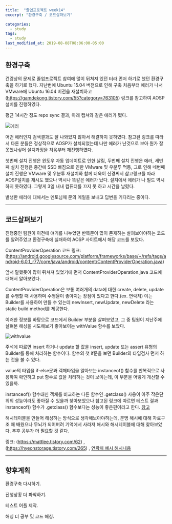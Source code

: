 ```yaml
---
title:  "졸업프로젝트 week14"
excerpt: "환경구축 / 코드살펴보기"

categories:
  - study
tags:
  - study
last_modified_at: 2019-08-08T08:06:00-05:00
---
```


## 환경구축


건강상의 문제로 졸업프로젝트 참여에 많이 뒤쳐져 있던 터라 먼저 하기로 했던 환경구축을 하기로 했다. 지난번에 Ubuntu 15.04 버전으로 인해 구축 처음부터 에러가 나서 VMware에 Ubuntu 16.04 버전을 재설치하고 (https://gamdekong.tistory.com/55?category=763105) 링크를 참고하여 AOSP 설치를 진행하였다.

평균 14시간 정도 repo sync 결과, 아래 캡쳐와 같은 에러가 떴다. 

![에러](https://user-images.githubusercontent.com/48465809/62699892-81701380-ba1b-11e9-9e6a-51075ff1dd33.PNG)

어떤 에러인지 검색결과도 잘 나와있지 않아서 해결하지 못하였다. 참고된 링크를 따라서 다른 분들은 정상적으로 AOSP가 설치되었는데 나만 에러가 난것으로 보아 뭔가 잘못했나싶어 설치과정을 처음부터 재진행하였다.

첫번째 설치 진행은 윈도우 자동 업데이트로 인한 날림, 두번째 설치 진행은 에러, 세번째 설치 진행은 중간에 SSD 빠짐으로 인한 VMware 및 우분투 먹통, 그로 인해 네번째 설치 진행은 VMware 및 우분투 재설치와 함께 더욱이 신경써서 참고링크를 따라 AOSP설치를 재시도 했으나 역시나 똑같은 에러가 났다. 설치에서 에러가 나 빌드 역시 하지 못하였다. 그렇게 3일 내내 컴퓨터를 끄지 못 하고 시간을 날렸다. 

발생한 에러에 대해서는 멘토님께 문의 메일을 보내고 답변을 기다리는 중이다.

---

## 코드살펴보기


진행중인 팀원이 이전에 얘기를 나누었던 반복문이 많이 존재하는 살펴보아야하는 코드를 알려주었고 환경구축에 실패하여 AOSP 사이트에서 해당 코드를 보았다. 

ContentProviderOperation 코드 링크: (https://android.googlesource.com/platform/frameworks/base/+/refs/tags/android-6.0.1_r77/core/java/android/content/ContentProviderOperation.java)

앞서 말했듯이 많이 뒤쳐져 있었기에 먼저 ContentProviderOperation.java 코드에 대해서 알아보았다.

ContentProviderOperation은 보통 여러개의 data에 대한 create, delete, update를 수행할 때 사용하며 수행율이 좋아지는 장점이 있다고 한다.(ex. 연락처) 이는 Builder를 사용하여 만들 수 있는데 newInsert, newUpdate, newDelete 라는 static build method를 제공한다. 

이러한 정보를 바탕으로 코드에서 Builder 부분을 살펴보았고, 그 중 팀원이 지난주에 살펴본 해싱을 시도해보기 좋아보이는 withValue 함수를 보았다.

![withvalue](https://user-images.githubusercontent.com/48465809/62702299-54266400-ba21-11e9-9e36-5528a1daaa1a.PNG)

주석에 따르면 insert 하거나 update 할 값을 insert, update 또는 assert 유형의 Builder를 통해 처리하는 함수이다. 함수의 첫 if문을 보면 Builder의 타입검사 먼저 하는 것을 볼 수 있다.

value의 타입을 if-else문과 객체타입을 알아보는 instanceof() 함수를 반복적으로 사용하여 확인하고 put 함수로 값을 처리하는 것이 보이는데, 이 부분을 어떻게 개선할 수 있을까.

instanceof() 함수대신 객체를 비교하는 다른 함수인 .getclass() 사용이 아주 작은단위의 성능이라도 좋아질 수 있을까 찾아보았으나 참고된 링크에 따르면 테스트 결과 instanceof() 함수가 .getclass() 함수보다는 성능이 좋은편이라고 한다. [참고](http://egloos.zum.com/preludeb/v/4838729)

해시테이블을 만들어 해싱하는 방식으로 생각해보아야하는데, 분명 해시에 대해 자료구조 때 배웠으나 무뇌가 되어버려 기억에서 사라져 해시와 해시테이블에 대해 찾아보았다. 추후 공부가 더 필요할 것 같다.

링크: (https://mattlee.tistory.com/62) , (https://hyeonstorage.tistory.com/265) , [연락처 예시 해시내용](https://bcho.tistory.com/1072) 

---

## 향후계획


환경구축 다시하기.

진행상황 더 파악하기.

테스트 어플 제작.

해싱 더 공부 및 코드 해싱.

 
